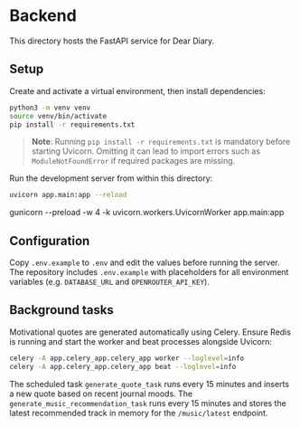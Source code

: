 # Backend

This directory hosts the FastAPI service for Dear Diary.

## Setup

Create and activate a virtual environment, then install dependencies:

```bash
python3 -m venv venv
source venv/bin/activate
pip install -r requirements.txt
```

> **Note**: Running `pip install -r requirements.txt` is mandatory before
> starting Uvicorn. Omitting it can lead to import errors such as
> `ModuleNotFoundError` if required packages are missing.

Run the development server from within this directory:

```bash
uvicorn app.main:app --reload
```
gunicorn --preload -w 4 -k uvicorn.workers.UvicornWorker app.main:app

## Configuration

Copy `.env.example` to `.env` and edit the values before running the server.
The repository includes `.env.example` with placeholders for all environment
variables (e.g. `DATABASE_URL` and `OPENROUTER_API_KEY`).

## Background tasks

Motivational quotes are generated automatically using Celery. Ensure Redis is running and start the worker and beat processes alongside Uvicorn:

```bash
celery -A app.celery_app.celery_app worker --loglevel=info
celery -A app.celery_app.celery_app beat --loglevel=info
```

The scheduled task `generate_quote_task` runs every 15 minutes and inserts a new quote based on recent journal moods. The `generate_music_recommendation_task` runs every 15 minutes and stores the latest recommended track in memory for the `/music/latest` endpoint.

